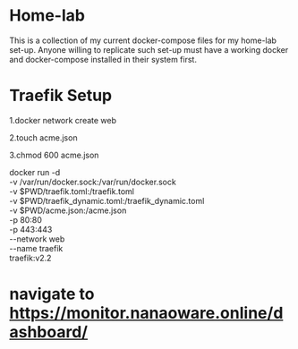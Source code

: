 # Home-lab
This is a collection of my current docker-compose files for my home-lab set-up. Anyone willing to replicate such set-up must have a working docker and docker-compose installed in their system first.
# Traefik Setup
1.docker network create web

2.touch acme.json

3.chmod 600 acme.json


docker run -d \
  -v /var/run/docker.sock:/var/run/docker.sock \
  -v $PWD/traefik.toml:/traefik.toml \
  -v $PWD/traefik_dynamic.toml:/traefik_dynamic.toml \
  -v $PWD/acme.json:/acme.json \
  -p 80:80 \
  -p 443:443 \
  --network web \
  --name traefik \
  traefik:v2.2

  # navigate to https://monitor.nanaoware.online/dashboard/